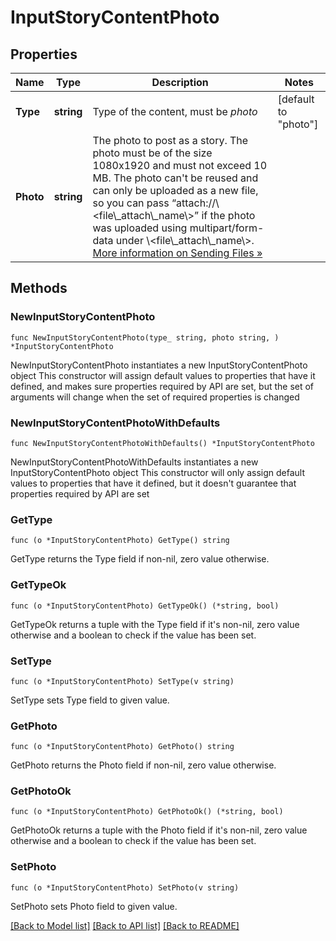 # InputStoryContentPhoto

## Properties

Name | Type | Description | Notes
------------ | ------------- | ------------- | -------------
**Type** | **string** | Type of the content, must be *photo* | [default to "photo"]
**Photo** | **string** | The photo to post as a story. The photo must be of the size 1080x1920 and must not exceed 10 MB. The photo can&#39;t be reused and can only be uploaded as a new file, so you can pass “attach://\\&lt;file\\_attach\\_name\\&gt;” if the photo was uploaded using multipart/form-data under \\&lt;file\\_attach\\_name\\&gt;. [More information on Sending Files »](https://core.telegram.org/bots/api/#sending-files) | 

## Methods

### NewInputStoryContentPhoto

`func NewInputStoryContentPhoto(type_ string, photo string, ) *InputStoryContentPhoto`

NewInputStoryContentPhoto instantiates a new InputStoryContentPhoto object
This constructor will assign default values to properties that have it defined,
and makes sure properties required by API are set, but the set of arguments
will change when the set of required properties is changed

### NewInputStoryContentPhotoWithDefaults

`func NewInputStoryContentPhotoWithDefaults() *InputStoryContentPhoto`

NewInputStoryContentPhotoWithDefaults instantiates a new InputStoryContentPhoto object
This constructor will only assign default values to properties that have it defined,
but it doesn't guarantee that properties required by API are set

### GetType

`func (o *InputStoryContentPhoto) GetType() string`

GetType returns the Type field if non-nil, zero value otherwise.

### GetTypeOk

`func (o *InputStoryContentPhoto) GetTypeOk() (*string, bool)`

GetTypeOk returns a tuple with the Type field if it's non-nil, zero value otherwise
and a boolean to check if the value has been set.

### SetType

`func (o *InputStoryContentPhoto) SetType(v string)`

SetType sets Type field to given value.


### GetPhoto

`func (o *InputStoryContentPhoto) GetPhoto() string`

GetPhoto returns the Photo field if non-nil, zero value otherwise.

### GetPhotoOk

`func (o *InputStoryContentPhoto) GetPhotoOk() (*string, bool)`

GetPhotoOk returns a tuple with the Photo field if it's non-nil, zero value otherwise
and a boolean to check if the value has been set.

### SetPhoto

`func (o *InputStoryContentPhoto) SetPhoto(v string)`

SetPhoto sets Photo field to given value.



[[Back to Model list]](../README.md#documentation-for-models) [[Back to API list]](../README.md#documentation-for-api-endpoints) [[Back to README]](../README.md)


